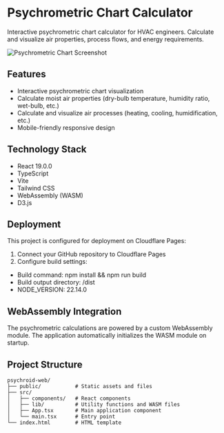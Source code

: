 # Psychrometric Chart Calculator

Interactive psychrometric chart calculator for HVAC engineers. Calculate and visualize air properties, process flows, and energy requirements.

<img alt="Psychrometric Chart Screenshot" src="https://psychroid.thermocraft.space/og-image.png">

## Features

- Interactive psychrometric chart visualization
- Calculate moist air properties (dry-bulb temperature, humidity ratio, wet-bulb, etc.)
- Calculate and visualize air processes (heating, cooling, humidification, etc.)
- Mobile-friendly responsive design

## Technology Stack
- React 19.0.0
- TypeScript
- Vite
- Tailwind CSS
- WebAssembly (WASM)
- D3.js

## Deployment
This project is configured for deployment on Cloudflare Pages:
1. Connect your GitHub repository to Cloudflare Pages
2. Configure build settings:
  - Build command: npm install && npm run build
  - Build output directory: /dist
  - NODE_VERSION: 22.14.0

## WebAssembly Integration
The psychrometric calculations are powered by a custom WebAssembly module. 
The application automatically initializes the WASM module on startup.

## Project Structure
```
psychroid-web/
├── public/           # Static assets and files
├── src/
│   ├── components/   # React components
│   ├── lib/          # Utility functions and WASM files
│   ├── App.tsx       # Main application component
│   └── main.tsx      # Entry point
└── index.html        # HTML template
```